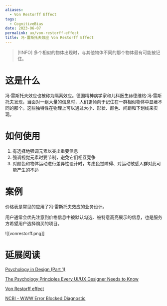 ```yaml
---
aliases:
  - Von Restorff Effect
tags:
  - CognitiveBias
date: 2023-06-07
permalink: ux/von-restorff-effect
title: 冯·雷斯托夫效应 Von Restorff Effect
---
```

> [!INFO] 多个相似的物体出现时，与其他物体不同的那个物体最有可能被记住。

# 这是什么

冯·雷斯托夫效应也被称为隔离效应。德国精神病学家和儿科医生赫德维格·冯·雷斯托夫发现，当面对一组大量的信息时，人们更倾向于记住在一群相似物体中显著不同的那个。这些独特性在物理上可以通过大小、形状、颜色、间距和下划线来实现。

# 如何使用

1. 有选择地强调元素以突出重要信息  
2. 强调视觉元素时要节制，避免它们相互竞争  
3. 对颜色和物体运动进行差异性设计时，考虑色觉障碍、对运动敏感人群对此可能产生的不适

# 案例

价格表是常见的应用了冯·雷斯托夫效应的业务设计。  

用户通常会优先注意到价格信息中被默认勾选、被特意高亮展示的信息，也是服务方希望用户选择购买的项目。

![[vonrestorff.png]]

# 延展阅读

[Psychology in Design (Part 1)](https://blog.prototypr.io/psychology-in-design-part-1-cdc63229cbe4)

[The Psychology Principles Every UI/UX Designer Needs to Know](https://blog.marvelapp.com/psychology-principles-every-uiux-designer-needs-know/)

[Von Restorff effect](https://en.wikipedia.org/wiki/Von_Restorff_effect)

[NCBI - WWW Error Blocked Diagnostic](https://www.ncbi.nlm.nih.gov/pmc/articles/PMC4141622/)